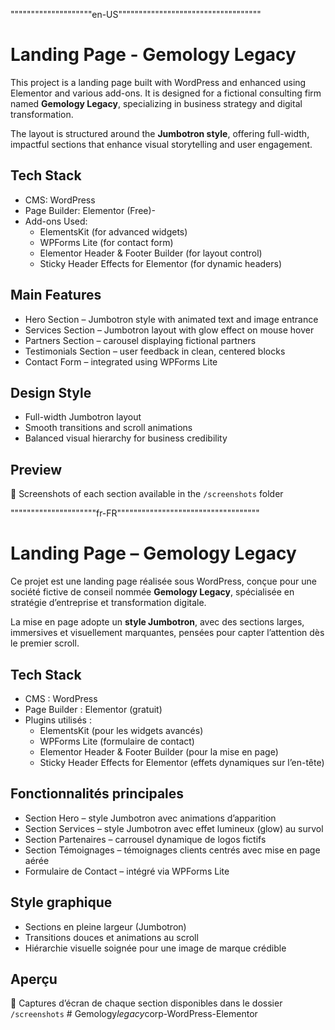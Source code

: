 """"""""""""""""""""en-US"""""""""""""""""""""""""""""""""""

# Landing Page - Gemology Legacy

This project is a landing page built with WordPress and enhanced using Elementor and various add-ons. It is designed for a fictional consulting firm named **Gemology Legacy**, specializing in business strategy and digital transformation.

The layout is structured around the **Jumbotron style**, offering full-width, impactful sections that enhance visual storytelling and user engagement.

## Tech Stack

- CMS: WordPress
- Page Builder: Elementor (Free)-
- Add-ons Used:
  - ElementsKit (for advanced widgets)
  - WPForms Lite (for contact form)
  - Elementor Header & Footer Builder (for layout control)
  - Sticky Header Effects for Elementor (for dynamic headers)

## Main Features

- Hero Section – Jumbotron style with animated text and image entrance
- Services Section – Jumbotron layout with glow effect on mouse hover
- Partners Section – carousel displaying fictional partners
- Testimonials Section – user feedback in clean, centered blocks
- Contact Form – integrated using WPForms Lite

## Design Style

- Full-width Jumbotron layout
- Smooth transitions and scroll animations
- Balanced visual hierarchy for business credibility

## Preview

📸 Screenshots of each section available in the `/screenshots` folder

"""""""""""""""""""""fr-FR"""""""""""""""""""""""""""""""""""

# Landing Page – Gemology Legacy

Ce projet est une landing page réalisée sous WordPress, conçue pour une société fictive de conseil nommée **Gemology Legacy**, spécialisée en stratégie d’entreprise et transformation digitale.

La mise en page adopte un **style Jumbotron**, avec des sections larges, immersives et visuellement marquantes, pensées pour capter l’attention dès le premier scroll.

## Tech Stack

- CMS : WordPress
- Page Builder : Elementor (gratuit)
- Plugins utilisés :
  - ElementsKit (pour les widgets avancés)
  - WPForms Lite (formulaire de contact)
  - Elementor Header & Footer Builder (pour la mise en page)
  - Sticky Header Effects for Elementor (effets dynamiques sur l’en-tête)

## Fonctionnalités principales

- Section Hero – style Jumbotron avec animations d’apparition
- Section Services – style Jumbotron avec effet lumineux (glow) au survol
- Section Partenaires – carrousel dynamique de logos fictifs
- Section Témoignages – témoignages clients centrés avec mise en page aérée
- Formulaire de Contact – intégré via WPForms Lite

## Style graphique

- Sections en pleine largeur (Jumbotron)
- Transitions douces et animations au scroll
- Hiérarchie visuelle soignée pour une image de marque crédible

## Aperçu

📸 Captures d’écran de chaque section disponibles dans le dossier `/screenshots`
#   G e m o l o g y _ l e g a c y _ c o r p - W o r d P r e s s - E l e m e n t o r  
 